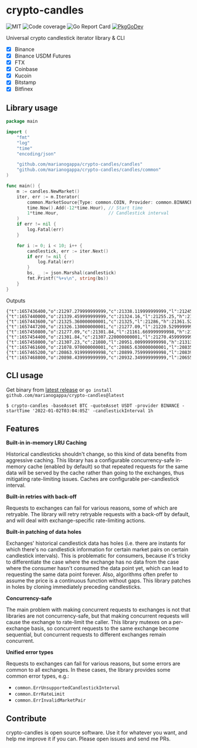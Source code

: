 # crypto-candles

![MIT](https://img.shields.io/github/license/marianogappa/crypto-candles)
![Code coverage](https://img.shields.io/codecov/c/github/marianogappa/crypto-candles)
![Go Report Card](https://goreportcard.com/badge/github.com/marianogappa/crypto-candles)
[![PkgGoDev](https://pkg.go.dev/badge/github.com/marianogappa/crypto-candles)](https://pkg.go.dev/github.com/marianogappa/crypto-candles)

Universal crypto candlestick iterator library &amp; CLI

- [x] Binance
- [x] Binance USDM Futures
- [x] FTX
- [x] Coinbase
- [x] Kucoin
- [x] Bitstamp
- [x] Bitfinex

## Library usage

```go
package main

import (
	"fmt"
	"log"
	"time"
	"encoding/json"

	"github.com/marianogappa/crypto-candles/candles"
	"github.com/marianogappa/crypto-candles/candles/common"
)

func main() {
	m := candles.NewMarket()
	iter, err := m.Iterator(
		common.MarketSource{Type: common.COIN, Provider: common.BINANCE, BaseAsset: "BTC", QuoteAsset: "USDT"},
		time.Now().Add(-12*time.Hour), // Start time
		1*time.Hour,                   // Candlestick interval
	)
	if err != nil {
		log.Fatal(err)
	}

	for i := 0; i < 10; i++ {
		candlestick, err := iter.Next()
		if err != nil {
			log.Fatal(err)
		}
		bs, _ := json.Marshal(candlestick)
		fmt.Printf("%+v\n", string(bs))
	}
}
```

Outputs

```
{"t":1657436400,"o":21297.279999999999,"c":21338.119999999999,"l":21245.150000000001,"h":21360.580000000002}
{"t":1657440000,"o":21339.459999999999,"c":21324.16,"l":21255.25,"h":21424.669999999998}
{"t":1657443600,"o":21325.360000000001,"c":21325,"l":21286,"h":21361.52}
{"t":1657447200,"o":21326.130000000001,"c":21277.09,"l":21220.529999999999,"h":21355.849999999999}
{"t":1657450800,"o":21277.09,"c":21301.84,"l":21161.669999999998,"h":21304.959999999999}
{"t":1657454400,"o":21301.84,"c":21307.220000000001,"l":21270.459999999999,"h":21345.139999999999}
{"t":1657458000,"o":21307.23,"c":21080,"l":20951.009999999998,"h":21313.990000000002}
{"t":1657461600,"o":21078.970000000001,"c":20865.630000000001,"l":20835.73,"h":21080}
{"t":1657465200,"o":20863.919999999998,"c":20899.759999999998,"l":20839.23,"h":20979.759999999998}
{"t":1657468800,"o":20898.439999999999,"c":20932.349999999999,"l":20655,"h":21052.470000000001}
```

## CLI usage

Get binary from [latest release](https://github.com/marianogappa/crypto-candles/releases/latest) or `go install github.com/marianogappa/crypto-candles@latest`

```shell
$ crypto-candles -baseAsset BTC -quoteAsset USDT -provider BINANCE -startTime '2022-01-02T03:04:05Z' -candlestickInterval 1h
```

## Features

**Built-in in-memory LRU Caching**

Historical candlesticks shouldn't change, so this kind of data benefits from aggressive caching. This library has a configurable concurrency-safe in-memory cache (enabled by default) so that repeated requests for the same data will be served by the cache rather than going to the exchanges, thus mitigating rate-limiting issues. Caches are configurable per-candlestick interval.

**Built-in retries with back-off**

Requests to exchanges can fail for various reasons, some of which are retryable. The library will retry retryable requests with a back-off by default, and will deal with exchange-specific rate-limiting actions.

**Built-in patching of data holes**

Exchanges' historical candlestick data has holes (i.e. there are instants for which there's no candlestick information for certain market pairs on certain candlestick intervals). This is problematic for consumers, because it's tricky to differentiate the case where the exchange has no data from the case where the consumer hasn't consumed the data point yet, which can lead to requesting the same data point forever. Also, algorithms often prefer to assume the price is a continuous function without gaps. This library patches in holes by cloning immediately preceding candlesticks.

**Concurrency-safe**

The main problem with making concurrent requests to exchanges is not that libraries are not concurrency-safe, but that making concurrent requests will cause the exchange to rate-limit the caller. This library mutexes on a per-exchange basis, so concurrent requests to the same exchange become sequential, but concurrent requests to different exchanges remain concurrent.

**Unified error types**

Requests to exchanges can fail for various reasons, but some errors are common to all exchanges. In these cases, the library provides some common error types, e.g.:

- `common.ErrUnsupportedCandlestickInterval`
- `common.ErrRateLimit`
- `common.ErrInvalidMarketPair`

## Contribute

crypto-candles is open source software. Use it for whatever you want, and help me improve it if you can. Please open issues and send me PRs.
